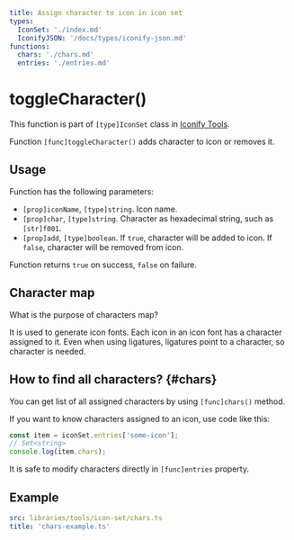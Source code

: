 ```yaml
title: Assign character to icon in icon set
types:
  IconSet: './index.md'
  IconifyJSON: '/docs/types/iconify-json.md'
functions:
  chars: './chars.md'
  entries: './entries.md'
```

# toggleCharacter()

This function is part of `[type]IconSet` class in [Iconify Tools](../index.md).

Function `[func]toggleCharacter()` adds character to icon or removes it.

## Usage

Function has the following parameters:

- `[prop]iconName`, `[type]string`. Icon name.
- `[prop]char`, `[type]string`. Character as hexadecimal string, such as `[str]f001`.
- `[prop]add`, `[type]boolean`. If `true`, character will be added to icon. If `false`, character will be removed from icon.

Function returns `true` on success, `false` on failure.

## Character map

What is the purpose of characters map?

It is used to generate icon fonts. Each icon in an icon font has a character assigned to it. Even when using ligatures, ligatures point to a character, so character is needed.

## How to find all characters? {#chars}

You can get list of all assigned characters by using `[func]chars()` method.

If you want to know characters assigned to an icon, use code like this:

```ts
const item = iconSet.entries['some-icon'];
// Set<string>
console.log(item.chars);
```

It is safe to modify characters directly in `[func]entries` property.

## Example

```yaml
src: libraries/tools/icon-set/chars.ts
title: 'chars-example.ts'
```
